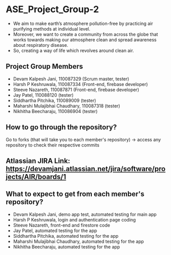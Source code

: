 # ASE_Project_Group-2

- We aim to make earth’s atmosphere pollution-free by practicing air purifying methods at individual level. 
- Moreover, we want to create a community from across the globe that works towards making our atmosphere clean and spread awareness about respiratory disease. 
- So, creating a way of life which revolves around clean air.

## Project Group Members

* Devam Kalpesh Jani, 110087329 (Scrum master, tester)
* Harsh P Keshruwala,	110087334 (Front-end, firebase developer)
* Steeve Nazareth,	110087871 (Front-end, firebase developer)
* Jay Patel,	110088120 (tester)
* Siddhartha Pitchika,	110089009 (tester)     
* Maharshi Mulajibhai Chaudhary,	110087318 (tester)
* Nikhitha Beecharaju,	110086904 (tester)

## How to go through the repository?

Go to forks (that will take you to each member's repository) -> access any repository to check their respective commits

## Atlassian JIRA Link: https://devamjani.atlassian.net/jira/software/projects/AIR/boards/1

## What to expect to get from each member's repository?

* Devam Kalpesh Jani, demo app test, automated testing for main app
* Harsh P Keshruwala, login and authentication page coding
* Steeve Nazareth, front-end and firestore code
* Jay Patel, automated testing for the app
* Siddhartha Pitchika, automated testing for the app     
* Maharshi Mulajibhai Chaudhary, automated testing for the app
* Nikhitha Beecharaju, automated testing for the app
